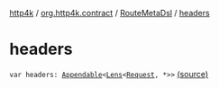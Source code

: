 [http4k](../../index.md) / [org.http4k.contract](../index.md) / [RouteMetaDsl](index.md) / [headers](./headers.md)

# headers

`var headers: `[`Appendable`](../../org.http4k.util/-appendable/index.md)`<`[`Lens`](../../org.http4k.lens/-lens/index.md)`<`[`Request`](../../org.http4k.core/-request/index.md)`, *>>` [(source)](https://github.com/http4k/http4k/blob/master/http4k-contract/src/main/kotlin/org/http4k/contract/routeMeta.kt#L28)